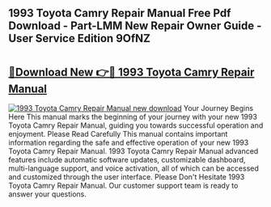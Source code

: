 ## 1993 Toyota Camry Repair Manual Free Pdf Download - Part-LMM New Repair Owner Guide - User Service Edition 9OfNZ

# <h2><a href="http://bc27443.oget.top/?id=1993+Toyota+Camry+Repair+Manual">🔗Download New 👉🔴 1993 Toyota Camry Repair Manual</a></h2>

[![1993 Toyota Camry Repair Manual new download](https://i.imgur.com/5g1atiW.png)](http://bc27443.oget.top/?id=1993+Toyota+Camry+Repair+Manual)
Your Journey Begins Here This manual marks the beginning of your journey with your new 1993 Toyota Camry Repair Manual, guiding you towards successful operation and enjoyment. Please Read Carefully This manual contains important information regarding the safe and effective operation of your new 1993 Toyota Camry Repair Manual. 1993 Toyota Camry Repair Manual advanced features include automatic software updates, customizable dashboard, multi-language support, and voice activation, all of which can be accessed and customized through the user interface. Please Don't Hesitate 1993 Toyota Camry Repair Manual. Our customer support team is ready to answer your questions.
